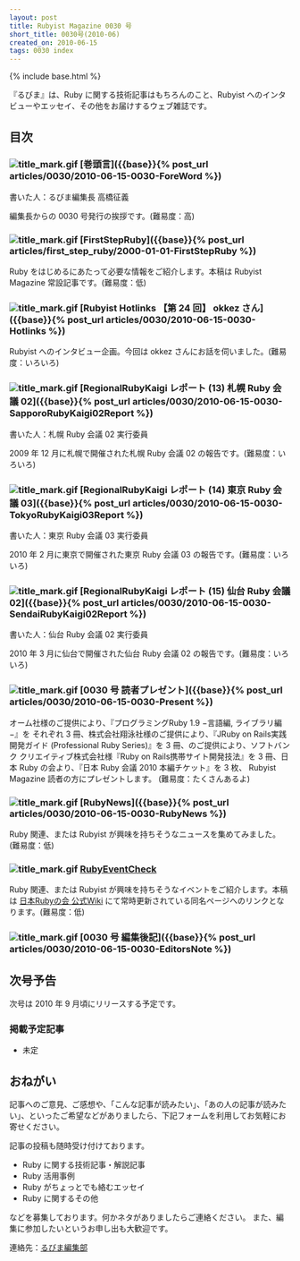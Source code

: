 ```yaml
---
layout: post
title: Rubyist Magazine 0030 号
short_title: 0030号(2010-06)
created_on: 2010-06-15
tags: 0030 index
---
```

{% include base.html %}


『るびま』は、Ruby に関する技術記事はもちろんのこと、Rubyist へのインタビューやエッセイ、その他をお届けするウェブ雑誌です。

## 目次

### ![title_mark.gif]({{base}}{{site.baseurl}}/images/title_mark.gif) [巻頭言]({{base}}{% post_url articles/0030/2010-06-15-0030-ForeWord %})

書いた人：るびま編集長 高橋征義

編集長からの 0030 号発行の挨拶です。(難易度：高)

### ![title_mark.gif]({{base}}{{site.baseurl}}/images/title_mark.gif) [FirstStepRuby]({{base}}{% post_url articles/first_step_ruby/2000-01-01-FirstStepRuby %})

Ruby をはじめるにあたって必要な情報をご紹介します。本稿は Rubyist Magazine 常設記事です。(難易度：低)

### ![title_mark.gif]({{base}}{{site.baseurl}}/images/title_mark.gif) [Rubyist Hotlinks 【第 24 回】 okkez さん]({{base}}{% post_url articles/0030/2010-06-15-0030-Hotlinks %})

Rubyist へのインタビュー企画。今回は okkez さんにお話を伺いました。(難易度：いろいろ)

### ![title_mark.gif]({{base}}{{site.baseurl}}/images/title_mark.gif) [RegionalRubyKaigi レポート (13) 札幌 Ruby 会議 02]({{base}}{% post_url articles/0030/2010-06-15-0030-SapporoRubyKaigi02Report %})

書いた人：札幌 Ruby 会議 02 実行委員

2009 年 12 月に札幌で開催された札幌 Ruby 会議 02 の報告です。(難易度：いろいろ)

### ![title_mark.gif]({{base}}{{site.baseurl}}/images/title_mark.gif) [RegionalRubyKaigi レポート (14) 東京 Ruby 会議 03]({{base}}{% post_url articles/0030/2010-06-15-0030-TokyoRubyKaigi03Report %})

書いた人：東京 Ruby 会議 03 実行委員

2010 年 2 月に東京で開催された東京 Ruby 会議 03 の報告です。(難易度：いろいろ)

### ![title_mark.gif]({{base}}{{site.baseurl}}/images/title_mark.gif) [RegionalRubyKaigi レポート (15) 仙台 Ruby 会議 02]({{base}}{% post_url articles/0030/2010-06-15-0030-SendaiRubyKaigi02Report %})

書いた人：仙台 Ruby 会議 02 実行委員

2010 年 3 月に仙台で開催された仙台 Ruby 会議 02 の報告です。(難易度：いろいろ)

### ![title_mark.gif]({{base}}{{site.baseurl}}/images/title_mark.gif) [0030 号 読者プレゼント]({{base}}{% post_url articles/0030/2010-06-15-0030-Present %})

オーム社様のご提供により、『プログラミングRuby 1.9 −言語編, ライブラリ編−』を それぞれ 3 冊、株式会社翔泳社様のご提供により、『JRuby on Rails実践開発ガイド (Professional Ruby Series)』を 3 冊、のご提供により、ソフトバンク クリエイティブ株式会社様『Ruby on Rails携帯サイト開発技法』を 3 冊、日本 Ruby の会より、『日本 Ruby 会議 2010 本編チケット』を 3 枚、 Rubyist Magazine 読者の方にプレゼントします。 (難易度：たくさんあるよ)

### ![title_mark.gif]({{base}}{{site.baseurl}}/images/title_mark.gif) [RubyNews]({{base}}{% post_url articles/0030/2010-06-15-0030-RubyNews %})

Ruby 関連、または Rubyist が興味を持ちそうなニュースを集めてみました。(難易度：低)

### ![title_mark.gif]({{base}}{{site.baseurl}}/images/title_mark.gif) [RubyEventCheck](http://jp.rubyist.net/?RubyEventCheck)

Ruby 関連、または Rubyist が興味を持ちそうなイベントをご紹介します。本稿は [日本Rubyの会 公式Wiki](http://jp.rubyist.net/) にて常時更新されている同名ページへのリンクとなります。(難易度：低)

### ![title_mark.gif]({{base}}{{site.baseurl}}/images/title_mark.gif) [0030 号 編集後記]({{base}}{% post_url articles/0030/2010-06-15-0030-EditorsNote %})

## 次号予告

次号は 2010 年 9 月頃にリリースする予定です。

### 掲載予定記事

* 未定


## おねがい

記事へのご意見、ご感想や、「こんな記事が読みたい」、「あの人の記事が読みたい」、といったご希望などがありましたら、下記フォームを利用してお気軽にお寄せください。

記事の投稿も随時受け付けております。

* Ruby に関する技術記事・解説記事
* Ruby 活用事例
* Ruby がちょっとでも絡むエッセイ
* Ruby に関するその他


などを募集しております。何かネタがありましたらご連絡ください。
また、編集に参加したいというお申し出も大歓迎です。

連絡先：[るびま編集部](mailto:magazine@ruby-no-kai.org)



